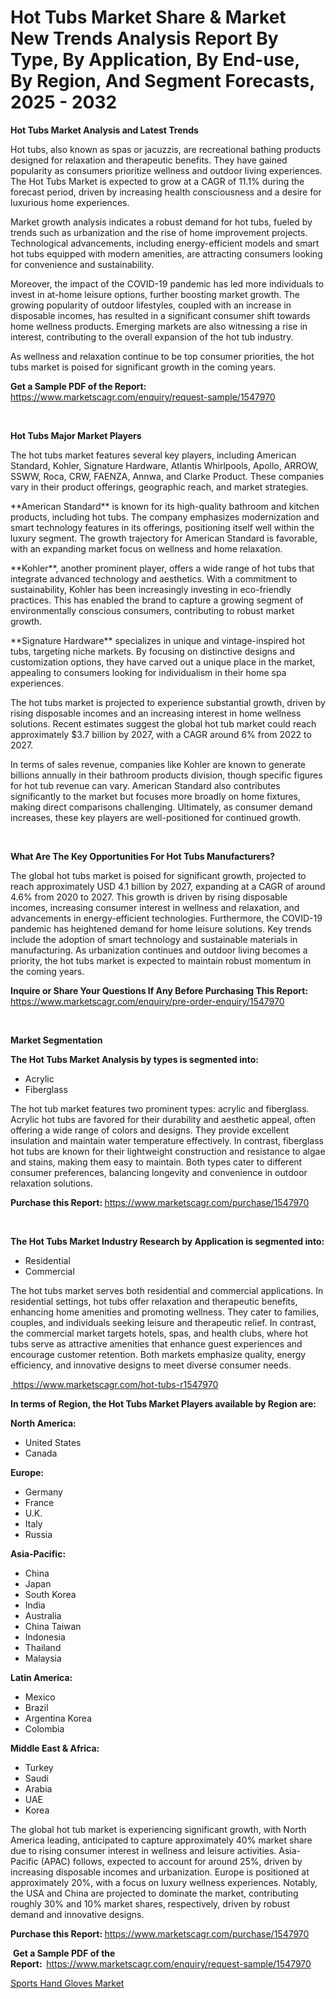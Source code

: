 <p><h1>Hot Tubs Market Share & Market New Trends Analysis Report By Type, By Application, By End-use, By Region, And Segment Forecasts, 2025 - 2032</h1></p><p><strong>Hot Tubs Market Analysis and Latest Trends</strong></p>
<p><p>Hot tubs, also known as spas or jacuzzis, are recreational bathing products designed for relaxation and therapeutic benefits. They have gained popularity as consumers prioritize wellness and outdoor living experiences. The Hot Tubs Market is expected to grow at a CAGR of 11.1% during the forecast period, driven by increasing health consciousness and a desire for luxurious home experiences.</p><p>Market growth analysis indicates a robust demand for hot tubs, fueled by trends such as urbanization and the rise of home improvement projects. Technological advancements, including energy-efficient models and smart hot tubs equipped with modern amenities, are attracting consumers looking for convenience and sustainability. </p><p>Moreover, the impact of the COVID-19 pandemic has led more individuals to invest in at-home leisure options, further boosting market growth. The growing popularity of outdoor lifestyles, coupled with an increase in disposable incomes, has resulted in a significant consumer shift towards home wellness products. Emerging markets are also witnessing a rise in interest, contributing to the overall expansion of the hot tub industry. </p><p>As wellness and relaxation continue to be top consumer priorities, the hot tubs market is poised for significant growth in the coming years.</p></p>
<p><strong>Get a Sample PDF of the Report:&nbsp;</strong> <a href="https://www.marketscagr.com/enquiry/request-sample/1547970?utm_campaign=2483&utm_medium=2&utm_source=Github&utm_content=ia&utm_term=05042025&utm_id=hot-tubs">https://www.marketscagr.com/enquiry/request-sample/1547970</a></p>
<p>&nbsp;</p>
<p><strong>Hot Tubs Major Market Players</strong></p>
<p><p>The hot tubs market features several key players, including American Standard, Kohler, Signature Hardware, Atlantis Whirlpools, Apollo, ARROW, SSWW, Roca, CRW, FAENZA, Annwa, and Clarke Product. These companies vary in their product offerings, geographic reach, and market strategies.</p><p>**American Standard** is known for its high-quality bathroom and kitchen products, including hot tubs. The company emphasizes modernization and smart technology features in its offerings, positioning itself well within the luxury segment. The growth trajectory for American Standard is favorable, with an expanding market focus on wellness and home relaxation.</p><p>**Kohler**, another prominent player, offers a wide range of hot tubs that integrate advanced technology and aesthetics. With a commitment to sustainability, Kohler has been increasingly investing in eco-friendly practices. This has enabled the brand to capture a growing segment of environmentally conscious consumers, contributing to robust market growth.</p><p>**Signature Hardware** specializes in unique and vintage-inspired hot tubs, targeting niche markets. By focusing on distinctive designs and customization options, they have carved out a unique place in the market, appealing to consumers looking for individualism in their home spa experiences.</p><p>The hot tubs market is projected to experience substantial growth, driven by rising disposable incomes and an increasing interest in home wellness solutions. Recent estimates suggest the global hot tub market could reach approximately $3.7 billion by 2027, with a CAGR around 6% from 2022 to 2027.</p><p>In terms of sales revenue, companies like Kohler are known to generate billions annually in their bathroom products division, though specific figures for hot tub revenue can vary. American Standard also contributes significantly to the market but focuses more broadly on home fixtures, making direct comparisons challenging. Ultimately, as consumer demand increases, these key players are well-positioned for continued growth.</p></p>
<p>&nbsp;</p>
<p><strong>What Are The Key Opportunities For Hot Tubs Manufacturers?</strong></p>
<p><p>The global hot tubs market is poised for significant growth, projected to reach approximately USD 4.1 billion by 2027, expanding at a CAGR of around 4.6% from 2020 to 2027. This growth is driven by rising disposable incomes, increasing consumer interest in wellness and relaxation, and advancements in energy-efficient technologies. Furthermore, the COVID-19 pandemic has heightened demand for home leisure solutions. Key trends include the adoption of smart technology and sustainable materials in manufacturing. As urbanization continues and outdoor living becomes a priority, the hot tubs market is expected to maintain robust momentum in the coming years.</p></p>
<p><strong>Inquire or Share Your Questions If Any Before Purchasing This Report:</strong> <a href="https://www.marketscagr.com/enquiry/pre-order-enquiry/1547970?utm_campaign=2483&utm_medium=2&utm_source=Github&utm_content=ia&utm_term=05042025&utm_id=hot-tubs">https://www.marketscagr.com/enquiry/pre-order-enquiry/1547970</a></p>
<p>&nbsp;</p>
<p><strong>Market Segmentation</strong></p>
<p><strong>The Hot Tubs Market Analysis by types is segmented into:</strong></p>
<p><ul><li>Acrylic</li><li>Fiberglass</li></ul></p>
<p><p>The hot tub market features two prominent types: acrylic and fiberglass. Acrylic hot tubs are favored for their durability and aesthetic appeal, often offering a wide range of colors and designs. They provide excellent insulation and maintain water temperature effectively. In contrast, fiberglass hot tubs are known for their lightweight construction and resistance to algae and stains, making them easy to maintain. Both types cater to different consumer preferences, balancing longevity and convenience in outdoor relaxation solutions.</p></p>
<p><strong>Purchase this Report:&nbsp;</strong><a href="https://www.marketscagr.com/purchase/1547970?utm_campaign=2483&utm_medium=2&utm_source=Github&utm_content=ia&utm_term=05042025&utm_id=hot-tubs">https://www.marketscagr.com/purchase/1547970</a></p>
<p>&nbsp;</p>
<p><strong>The Hot Tubs Market Industry Research by Application is segmented into:</strong></p>
<p><ul><li>Residential</li><li>Commercial</li></ul></p>
<p><p>The hot tubs market serves both residential and commercial applications. In residential settings, hot tubs offer relaxation and therapeutic benefits, enhancing home amenities and promoting wellness. They cater to families, couples, and individuals seeking leisure and therapeutic relief. In contrast, the commercial market targets hotels, spas, and health clubs, where hot tubs serve as attractive amenities that enhance guest experiences and encourage customer retention. Both markets emphasize quality, energy efficiency, and innovative designs to meet diverse consumer needs.</p></p>
<p><a href="https://www.marketscagr.com/hot-tubs-r1547970?utm_campaign=2483&utm_medium=2&utm_source=Github&utm_content=ia&utm_term=05042025&utm_id=hot-tubs">&nbsp;https://www.marketscagr.com/hot-tubs-r1547970</a></p>
<p><strong>In terms of Region, the Hot Tubs Market Players available by Region are:</strong></p>
<p>
    <p> <strong> North America: </strong>
        <ul>
            <li>United States</li>
            <li>Canada</li>
        </ul>
        </p> 
    <p> <strong> Europe: </strong>
        <ul>
            <li>Germany</li>
            <li>France</li>
            <li>U.K.</li>
            <li>Italy</li>
            <li>Russia</li>
        </ul>
        </p> 
    <p> <strong> Asia-Pacific: </strong>
        <ul>
            <li>China</li>
            <li>Japan</li>
            <li>South Korea</li>
            <li>India</li>
            <li>Australia</li>
            <li>China Taiwan</li>
            <li>Indonesia</li>
            <li>Thailand</li>
            <li>Malaysia</li>
        </ul>
        </p> 
    <p> <strong> Latin America: </strong>
        <ul>
            <li>Mexico</li>
            <li>Brazil</li>
            <li>Argentina Korea</li>
            <li>Colombia</li>
        </ul>
        </p> 
    <p> <strong> Middle East & Africa: </strong>
        <ul>
            <li>Turkey</li>
            <li>Saudi</li>
            <li>Arabia</li>
            <li>UAE</li>
            <li>Korea</li>
        </ul>
    </p>
    </p>
<p><p>The global hot tub market is experiencing significant growth, with North America leading, anticipated to capture approximately 40% market share due to rising consumer interest in wellness and leisure activities. Asia-Pacific (APAC) follows, expected to account for around 25%, driven by increasing disposable incomes and urbanization. Europe is positioned at approximately 20%, with a focus on luxury wellness experiences. Notably, the USA and China are projected to dominate the market, contributing roughly 30% and 10% market shares, respectively, driven by robust demand and innovative designs.</p></p>
<p><strong>Purchase this Report: </strong><a href="https://www.marketscagr.com/purchase/1547970?utm_campaign=2483&utm_medium=2&utm_source=Github&utm_content=ia&utm_term=05042025&utm_id=hot-tubs">https://www.marketscagr.com/purchase/1547970</a></p>
<p>&nbsp;<strong>Get a Sample PDF of the Report:&nbsp;&nbsp;</strong><a href="https://www.marketscagr.com/enquiry/request-sample/1547970?utm_campaign=2483&utm_medium=2&utm_source=Github&utm_content=ia&utm_term=05042025&utm_id=hot-tubs">https://www.marketscagr.com/enquiry/request-sample/1547970</a></p>
<p><strong></strong></p>
<p><p><a href="https://github.com/abbislposival/Market-Research-Report-List-2/blob/main/sports-hand-gloves-market.md?utm_campaign=2483&utm_medium=2&utm_source=Github&utm_content=ia&utm_term=05042025&utm_id=hot-tubs">Sports Hand Gloves Market</a></p></p>